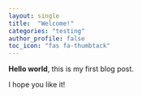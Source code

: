 ```yaml
---
layout: single
title:  "Welcome!"
categories: "testing"
author_profile: false
toc_icon: "fas fa-thumbtack"
---
```



**Hello world**, this is my first blog post.

I hope you like it!
